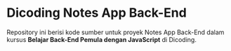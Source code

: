# Dicoding Notes App Back-End

Repository ini berisi kode sumber untuk proyek Notes App Back-End dalam kursus **Belajar Back-End Pemula dengan JavaScript** di Dicoding.
